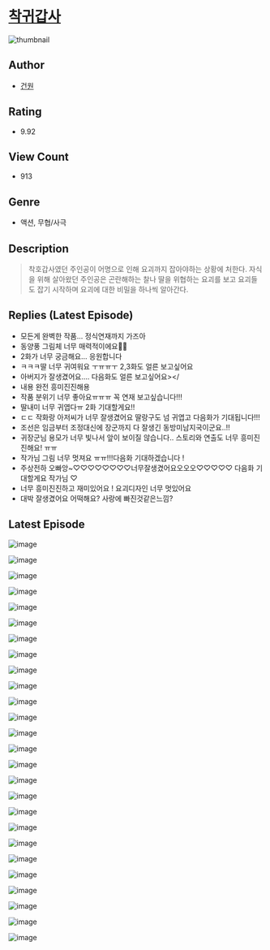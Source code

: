 # [착귀갑사](https://comic.naver.com/challenge/list?titleId=810043)
![thumbnail](https://image-comic.pstatic.net/user_contents_data/challenge_comic/2023/05/23/348628/upload_7363778144944534066_480x623.jpeg)

## Author
- [건원](https://comic.naver.com/artistTitle?id=348628)

## Rating
- 9.92

## View Count
- 913

## Genre
- 액션, 무협/사극

## Description
> 착호갑사였던 주인공이 어명으로 인해 요괴까지 잡아야하는 상황에 처한다. 자식을 위해 살아왔던 주인공은 곤란해하는 찰나 딸을 위협하는 요괴를 보고 요괴들도 잡기 시작하며 요괴에 대한 비밀을 하나씩 알아간다.

## Replies (Latest Episode)
- 모든게 완벽한 작품... 정식연재까지 가즈아
- 동양풍 그림체 너무 매력적이에요🥹🥹
- 2화가 너무 궁금해요... 응원합니다
- ㅋㅋㅋ딸 너무 귀여워요 ㅜㅠㅠㅜ 2,3화도 얼른 보고싶어요
- 아버지가 잘생겼어요.... 다음화도 얼른 보고싶어요></
- 내용 완전 흥미진진해용
- 작품 분위기 너무 좋아요ㅠㅠㅠ 꼭 연재 보고싶습니다!!!
- 딸내미 너무 귀엽다ㅠ 2화 기대할게요!!
- ㄷㄷ 작화랑 아저씨가 너무 잘생겼어요 딸랑구도 넘 귀엽고 다음화가 기대됩니다!!!
- 조선은 임금부터 조정대신에 장군까지 다 잘생긴 동방미남지국이군요..!!
- 귀장군님 용모가 너무 빛나서 앞이 보이질 않습니다.. 스토리와 연출도 너무 흥미진진해요! ㅠㅠ
- 작가님 그림 너무 멋져요 ㅠㅠ!!!다음화 기대하겠습니다 !
- 주상전하 오빠앙~♡♡♡♡♡♡♡♡너무잘생겼어요오오오♡♡♡♡♡ 다음화 기대할게요 작가님 ♡
- 너무 흥미진진하고 재미있어요 ! 요괴디자인 너무 멋있어요
- 대박 잘생겼어요 어떡해요? 사랑에 빠진것같은느낌?

## Latest Episode
![image](https://image-comic.pstatic.net/user_contents_data/challenge_comic/2023/05/23/348628/upload_4063481827597247281.jpeg)

![image](https://image-comic.pstatic.net/user_contents_data/challenge_comic/2023/05/23/348628/upload_3545568990630917173.jpeg)

![image](https://image-comic.pstatic.net/user_contents_data/challenge_comic/2023/05/23/348628/upload_3991985000917786930.jpeg)

![image](https://image-comic.pstatic.net/user_contents_data/challenge_comic/2023/05/23/348628/upload_7075491672127464759.jpeg)

![image](https://image-comic.pstatic.net/user_contents_data/challenge_comic/2023/05/23/348628/upload_7089622595681858403.jpeg)

![image](https://image-comic.pstatic.net/user_contents_data/challenge_comic/2023/05/23/348628/upload_3774406149537018676.jpeg)

![image](https://image-comic.pstatic.net/user_contents_data/challenge_comic/2023/05/23/348628/upload_4063998632375169892.jpeg)

![image](https://image-comic.pstatic.net/user_contents_data/challenge_comic/2023/05/23/348628/upload_7377793809434174259.jpeg)

![image](https://image-comic.pstatic.net/user_contents_data/challenge_comic/2023/05/23/348628/upload_7221295718734444901.jpeg)

![image](https://image-comic.pstatic.net/user_contents_data/challenge_comic/2023/05/23/348628/upload_7090129492758507874.jpeg)

![image](https://image-comic.pstatic.net/user_contents_data/challenge_comic/2023/05/23/348628/upload_7005130852298798386.jpeg)

![image](https://image-comic.pstatic.net/user_contents_data/challenge_comic/2023/05/23/348628/upload_3775253658206430817.jpeg)

![image](https://image-comic.pstatic.net/user_contents_data/challenge_comic/2023/05/23/348628/upload_7306306878336218681.jpeg)

![image](https://image-comic.pstatic.net/user_contents_data/challenge_comic/2023/05/23/348628/upload_7234576750539452472.jpeg)

![image](https://image-comic.pstatic.net/user_contents_data/challenge_comic/2023/05/23/348628/upload_4063766811579330613.jpeg)

![image](https://image-comic.pstatic.net/user_contents_data/challenge_comic/2023/05/23/348628/upload_7147882418336576869.jpeg)

![image](https://image-comic.pstatic.net/user_contents_data/challenge_comic/2023/05/23/348628/upload_3846410748714627128.jpeg)

![image](https://image-comic.pstatic.net/user_contents_data/challenge_comic/2023/05/23/348628/upload_7161063367958291046.jpeg)

![image](https://image-comic.pstatic.net/user_contents_data/challenge_comic/2023/05/23/348628/upload_3762533421184017253.jpeg)

![image](https://image-comic.pstatic.net/user_contents_data/challenge_comic/2023/05/23/348628/upload_3906933378325690209.jpeg)

![image](https://image-comic.pstatic.net/user_contents_data/challenge_comic/2023/05/23/348628/upload_7306638703197632868.jpeg)

![image](https://image-comic.pstatic.net/user_contents_data/challenge_comic/2023/05/23/348628/upload_4051330054417102694.jpeg)

![image](https://image-comic.pstatic.net/user_contents_data/challenge_comic/2023/05/23/348628/upload_3761175721841799524.jpeg)

![image](https://image-comic.pstatic.net/user_contents_data/challenge_comic/2023/05/23/348628/upload_3486412160553268069.jpeg)

![image](https://image-comic.pstatic.net/user_contents_data/challenge_comic/2023/05/23/348628/upload_3905011444952281399.jpeg)

![image](https://image-comic.pstatic.net/user_contents_data/challenge_comic/2023/05/23/348628/upload_7291717269467838008.jpeg)
